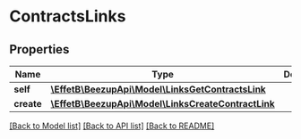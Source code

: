 # ContractsLinks

## Properties
Name | Type | Description | Notes
------------ | ------------- | ------------- | -------------
**self** | [**\EffetB\BeezupApi\Model\LinksGetContractsLink**](LinksGetContractsLink.md) |  | [optional] 
**create** | [**\EffetB\BeezupApi\Model\LinksCreateContractLink**](LinksCreateContractLink.md) |  | [optional] 

[[Back to Model list]](../README.md#documentation-for-models) [[Back to API list]](../README.md#documentation-for-api-endpoints) [[Back to README]](../README.md)


